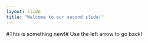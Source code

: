 ```yaml
---
layout: slide
title: "Welcome to our second slide!"
---
```

#This is something new!#
Use the left arrow to go back!
